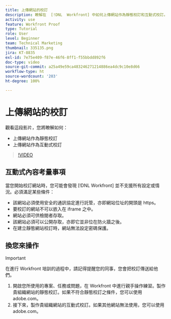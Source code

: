 ```yaml
---
title: 上傳網站的校訂
description: 瞭解在  [!DNL  Workfront] 中如何上傳網站作為靜態校訂和互動式校訂。
activity: use
feature: Workfront Proof
type: Tutorial
role: User
level: Beginner
team: Technical Marketing
thumbnail: 335135.png
jira: KT-8835
exl-id: 7e75e409-f87e-46f6-8ff1-f55bbdd892f6
doc-type: video
source-git-commit: a25a49e59ca483246271214886ea4dc9c10e8d66
workflow-type: ht
source-wordcount: '203'
ht-degree: 100%

---
```


# 上傳網站的校訂

觀看這段影片，您將瞭解如何：

* 上傳網站作為靜態校訂
* 上傳網站作為互動式校訂

>[!VIDEO](https://video.tv.adobe.com/v/335135/?quality=12&learn=on)


## 互動式內容考量事項

當您開始校訂網站時，您可能會發現 [!DNL Workfront] 並不支援所有設定或情況。必須滿足某些條件：

* 該網站必須使用安全的通訊協定進行託管，亦即網站位址的開頭是 https。
* 要校訂的網站不可以嵌入在 iframe 之中。
* 網站必須可供檢閱者存取。
* 該網站必須可以公開存取，亦即它並非位在防火牆之後。
* 在建立靜態網站校訂時，網站無法設定密碼保護。

## 換您來操作

>[!IMPORTANT]
>
>在進行 Workfront 培訓的過程中，請記得提醒您的同事，您會把校訂傳送給他們。

1. 開啟您所使用的專案、任務或問題，在 Workfront 中進行親手操作練習。製作貴組織網站的靜態校訂。如果不符合靜態校訂之條件，您可以使用 adobe.com。
1. 接下來，製作貴組織網站的互動式校訂。如果其他網站無法使用，您可以使用 adobe.com。

<!-- 
Learn more about these considerations in the articles Generate a static proof for a website or other web content and Generate an interactive proof for a website or other web content. 
-->

<!--
### Learn more
[!DNL Workfront] also supports interactive proofing of files generated from a ZIP file. Learn how to prepare the ZIP file for uploading in the article Interactive content proofs.

* Generate a static proof for a website or other web content
* Generate an interactive proof for a website or other web content
* Generate a proof for interactive content in a ZIP file
* Understand the desktop proofing viewer
* Install the desktop proofing viewer
-->
